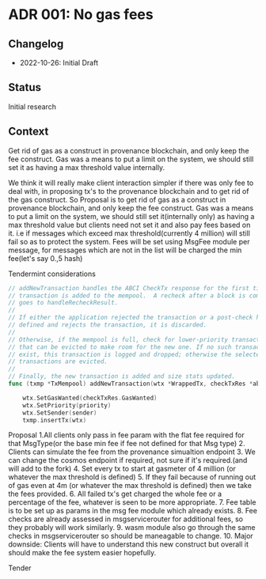 # ADR 001: No gas fees

## Changelog

- 2022-10-26: Initial Draft

## Status

Initial research

## Context
Get rid of gas as a construct in provenance blockchain, and only keep the fee construct.
Gas was a means to put a limit on the system, we should still set it as having 
a max threshold value internally.

We think it will really make client interaction simpler if there was only fee to deal with, in proposing tx's to the provenance blockchain and to get rid of the gas construct.
So Proposal is to get rid of gas as a construct in provenance blockchain, and only keep the fee construct.
Gas was a means to put a limit on the system, we should still set it(internally only) as having a max threshold value but clients need not set it and also pay fees based on it. i.e if messages which exceed max threshold(currently 4 million) will still fail so as to protect the system.
Fees will be set using MsgFee module per message, for messages which are not in the list will be charged the min fee(let's say 0.,5 hash)

Tendermint considerations
```go
// addNewTransaction handles the ABCI CheckTx response for the first time a
// transaction is added to the mempool.  A recheck after a block is committed
// goes to handleRecheckResult.
//
// If either the application rejected the transaction or a post-check hook is
// defined and rejects the transaction, it is discarded.
//
// Otherwise, if the mempool is full, check for lower-priority transactions
// that can be evicted to make room for the new one. If no such transactions
// exist, this transaction is logged and dropped; otherwise the selected
// transactions are evicted.
//
// Finally, the new transaction is added and size stats updated.
func (txmp *TxMempool) addNewTransaction(wtx *WrappedTx, checkTxRes *abci.ResponseCheckTx) {
```

```go
	wtx.SetGasWanted(checkTxRes.GasWanted)
	wtx.SetPriority(priority)
	wtx.SetSender(sender)
	txmp.insertTx(wtx)
```

Proposal
1.All clients only pass in fee param with the flat fee required for that MsgType(or the base min fee if fee not defined for that Msg type)
2. Clients can simulate the fee from the provenance simualtion endpoint
3. We can change the cosmos endpoint if required, not sure if it's required.(and will add to the fork)
4. Set every tx to start at gasmeter of 4 million (or whatever the max threshold is defined)
5. If they fail because of running out of gas even at 4m (or whatever the max threshold is defined) then we take the fees provided.
6. All failed tx's get charged the whole fee or a percentage of the fee, whatever is seen to be more appropriate.
7. Fee table is to be set up as params in the msg fee module which already exists.
8. Fee checks are already assessed in msgservicerouter for additional fees, so they probably will work similarly.
9. wasm module also go through the same checks in msgservicerouter so should be maneagable to change.
10. Major downside: Clients will have to understand this new construct but overall it should make the fee system easier hopefully.


Tender